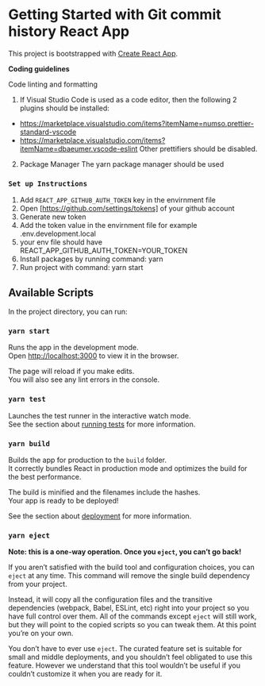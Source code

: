# Getting Started with Git commit history React App

This project is bootstrapped with [Create React App](https://github.com/facebook/create-react-app).

**Coding guidelines**

Code linting and formatting

1. If Visual Studio Code is used as a code editor, then the following 2 plugins should be installed:

- https://marketplace.visualstudio.com/items?itemName=numso.prettier-standard-vscode
- https://marketplace.visualstudio.com/items?itemName=dbaeumer.vscode-eslint
  Other prettifiers should be disabled.

2. Package Manager
   The yarn package manager should be used

### `Set up Instructions`

1. Add `REACT_APP_GITHUB_AUTH_TOKEN` key in the envirnment file
2. Open [https://github.com/settings/tokens] of your github account
3. Generate new token
4. Add the token value in the envirnment file for example .env.development.local
5. your env file should have REACT_APP_GITHUB_AUTH_TOKEN=YOUR_TOKEN
6. Install packages by running command: yarn
7. Run project with command: yarn start

## Available Scripts

In the project directory, you can run:

### `yarn start`

Runs the app in the development mode.\
Open [http://localhost:3000](http://localhost:3000) to view it in the browser.

The page will reload if you make edits.\
You will also see any lint errors in the console.

### `yarn test`

Launches the test runner in the interactive watch mode.\
See the section about [running tests](https://facebook.github.io/create-react-app/docs/running-tests) for more information.

### `yarn build`

Builds the app for production to the `build` folder.\
It correctly bundles React in production mode and optimizes the build for the best performance.

The build is minified and the filenames include the hashes.\
Your app is ready to be deployed!

See the section about [deployment](https://facebook.github.io/create-react-app/docs/deployment) for more information.

### `yarn eject`

**Note: this is a one-way operation. Once you `eject`, you can’t go back!**

If you aren’t satisfied with the build tool and configuration choices, you can `eject` at any time. This command will remove the single build dependency from your project.

Instead, it will copy all the configuration files and the transitive dependencies (webpack, Babel, ESLint, etc) right into your project so you have full control over them. All of the commands except `eject` will still work, but they will point to the copied scripts so you can tweak them. At this point you’re on your own.

You don’t have to ever use `eject`. The curated feature set is suitable for small and middle deployments, and you shouldn’t feel obligated to use this feature. However we understand that this tool wouldn’t be useful if you couldn’t customize it when you are ready for it.
